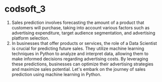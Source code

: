 # codsoft_3
1. Sales prediction involves forecasting the amount of a product that
customers will purchase, taking into account various factors such as
advertising expenditure, target audience segmentation, and
advertising platform selection.
2. In businesses that offer products or services, the role of a Data
Scientist is crucial for predicting future sales. They utilize machine
learning techniques in Python to analyze and interpret data, allowing
them to make informed decisions regarding advertising costs. By
leveraging these predictions, businesses can optimize their
advertising strategies and maximize sales potential. Let's embark on the journey of sales prediction using machine learning in Python.
